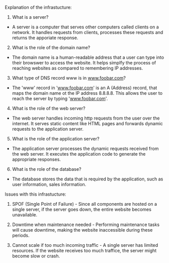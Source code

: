 Explanation of the infrastucture:
1. What is a server?
- A server is a computer that serves other computers called clients on a network. It handles requests from clients, processes these requests and returns the apporiate response.

2. What is the role of the domain name?
- The domain name is a human-readable address that a user can type into their browswer to access the website. It helps simplfy the process of reaching websites as compared to remembering IP addresses.

3. What type of DNS record www is in www.foobar.com?
- The 'www' record in 'www.foobar.com' is an A (Address) record, that maps the domain name ot the IP address 8.8.8.8. This allows the user to reach the server by typing 'www.foobar.com'.

4. What is the role of the web server?
- The web server handles incoming http requests from the user over the internet. It serves static content like HTML pages and forwards dynamic requests to the application server.

5. What is the role of the application server?
- The application server processes the dynamic requests received from the web server. It executes the application code to generate the appropriate responses.

6. What is the role of the database?
- The database stores the data that is required by the application, such as user information, sales information.

Issues with this infrastucture:
1. SPOF (Single Point of Failure) - Since all components are hosted on a single server, if the server goes down, the entire website becomes unavailable.

2. Downtime when maintenance needed - Performing maintenance tasks will cause downtime, making the website inaccessible during these periods.

3. Cannot scale if too much incoming traffic - A single server has limited resources. If the website receives too much traffice, the server might become slow or crash.
